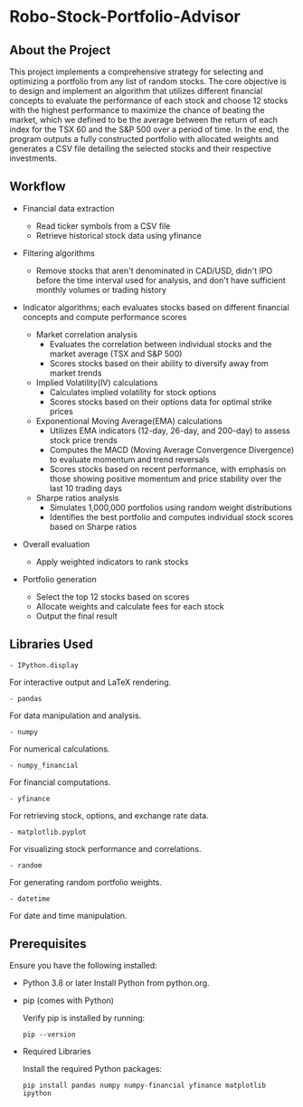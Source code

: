 # Robo-Stock-Portfolio-Advisor
## About the Project
This project implements a comprehensive strategy for selecting and optimizing a portfolio from any list of random stocks. The core objective is to design and implement an algorithm that utilizes different financial concepts to evaluate the performance of each stock and choose 12 stocks with the highest performance to maximize the chance of beating the market, which we defined to be the average between the return of each index for the TSX 60 and the S&P 500 over a period of time. In the end, the program outputs a fully constructed portfolio with allocated weights and generates a CSV file detailing the selected stocks and their respective investments.

## Workflow
- Financial data extraction
  - Read ticker symbols from a CSV file
  - Retrieve historical stock data using yfinance
    
- Filtering algorithms
  - Remove stocks that aren't denominated in CAD/USD, didn't IPO before the time interval used for analysis, and don't have sufficient monthly volumes or trading history
    
- Indicator algorithms; each evaluates stocks based on different financial concepts and compute performance scores
  - Market correlation analysis
    - Evaluates the correlation between individual stocks and the market average (TSX and S&P 500)
    - Scores stocks based on their ability to diversify away from market trends
  - Implied Volatility(IV) calculations
    - Calculates implied volatility for stock options
    - Scores stocks based on their options data for optimal strike prices
  - Exponentional Moving Average(EMA) calculations
    - Utilizes EMA indicators (12-day, 26-day, and 200-day) to assess stock price trends
    - Computes the MACD (Moving Average Convergence Divergence) to evaluate momentum and trend reversals
    - Scores stocks based on recent performance, with emphasis on those showing positive momentum and price stability over the last 10 trading days
  - Sharpe ratios analysis
    - Simulates 1,000,000 portfolios using random weight distributions
    - Identifies the best portfolio and computes individual stock scores based on Sharpe ratios
      
- Overall evaluation
  - Apply weighted indicators to rank stocks
    
- Portfolio generation
  - Select the top 12 stocks based on scores
  - Allocate weights and calculate fees for each stock
  - Output the final result

## Libraries Used

    - IPython.display
  For interactive output and LaTeX rendering.


  
    - pandas
  For data manipulation and analysis.


  
    - numpy
  For numerical calculations.


  
    - numpy_financial
  For financial computations.


  
    - yfinance
  For retrieving stock, options, and exchange rate data.


  
    - matplotlib.pyplot
  For visualizing stock performance and correlations.


  
    - random
  For generating random portfolio weights.


  
    - datetime
  For date and time manipulation.
    
## Prerequisites
Ensure you have the following installed:
- Python 3.8 or later
  Install Python from python.org.
- pip (comes with Python)

  Verify pip is installed by running:

      pip --version
- Required Libraries

  Install the required Python packages:

      pip install pandas numpy numpy-financial yfinance matplotlib ipython
